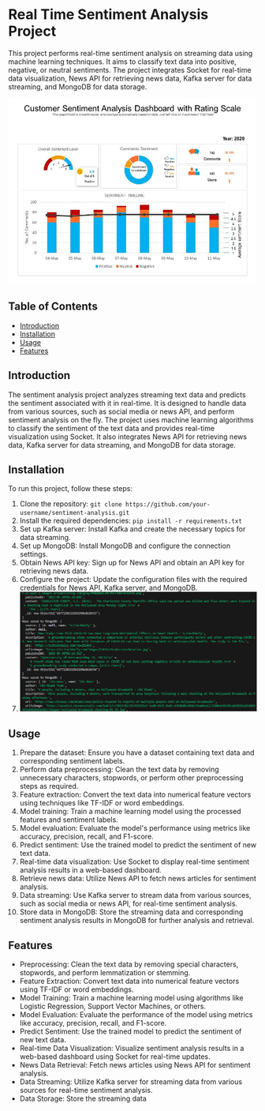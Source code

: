 # Real Time Sentiment Analysis Project

This project performs real-time sentiment analysis on streaming data using machine learning techniques. It aims to classify text data into positive, negative, or neutral sentiments. The project integrates Socket for real-time data visualization, News API for retrieving news data, Kafka server for data streaming, and MongoDB for data storage.

![Dashboard-Design](images/customer_sentiment_analysis_dashboard_with_rating_scale_slide01.jpg)

## Table of Contents

- [Introduction](#introduction)
- [Installation](#installation)
- [Usage](#usage)
- [Features](#features)


## Introduction

The sentiment analysis project analyzes streaming text data and predicts the sentiment associated with it in real-time. It is designed to handle data from various sources, such as social media or news API, and perform sentiment analysis on the fly. The project uses machine learning algorithms to classify the sentiment of the text data and provides real-time visualization using Socket. It also integrates News API for retrieving news data, Kafka server for data streaming, and MongoDB for data storage.

## Installation

To run this project, follow these steps:

1. Clone the repository: `git clone https://github.com/your-username/sentiment-analysis.git`
2. Install the required dependencies: `pip install -r requirements.txt`
3. Set up Kafka server: Install Kafka and create the necessary topics for data streaming.
4. Set up MongoDB: Install MongoDB and configure the connection settings.
5. Obtain News API key: Sign up for News API and obtain an API key for retrieving news data.
6. Configure the project: Update the configuration files with the required credentials for News API, Kafka server, and MongoDB.
7. ![Real-data-streaming](images/real_time_news_data.jpeg)

## Usage

1. Prepare the dataset: Ensure you have a dataset containing text data and corresponding sentiment labels.
2. Perform data preprocessing: Clean the text data by removing unnecessary characters, stopwords, or perform other preprocessing steps as required.
3. Feature extraction: Convert the text data into numerical feature vectors using techniques like TF-IDF or word embeddings.
4. Model training: Train a machine learning model using the processed features and sentiment labels.
5. Model evaluation: Evaluate the model's performance using metrics like accuracy, precision, recall, and F1-score.
6. Predict sentiment: Use the trained model to predict the sentiment of new text data.
7. Real-time data visualization: Use Socket to display real-time sentiment analysis results in a web-based dashboard.
8. Retrieve news data: Utilize News API to fetch news articles for sentiment analysis.
9. Data streaming: Use Kafka server to stream data from various sources, such as social media or news API, for real-time sentiment analysis.
10. Store data in MongoDB: Store the streaming data and corresponding sentiment analysis results in MongoDB for further analysis and retrieval.

## Features

- Preprocessing: Clean the text data by removing special characters, stopwords, and perform lemmatization or stemming.
- Feature Extraction: Convert text data into numerical feature vectors using TF-IDF or word embeddings.
- Model Training: Train a machine learning model using algorithms like Logistic Regression, Support Vector Machines, or others.
- Model Evaluation: Evaluate the performance of the model using metrics like accuracy, precision, recall, and F1-score.
- Predict Sentiment: Use the trained model to predict the sentiment of new text data.
- Real-time Data Visualization: Visualize sentiment analysis results in a web-based dashboard using Socket for real-time updates.
- News Data Retrieval: Fetch news articles using News API for sentiment analysis.
- Data Streaming: Utilize Kafka server for streaming data from various sources for real-time sentiment analysis.
- Data Storage: Store the streaming data

